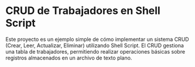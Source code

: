 # CRUD de Trabajadores en Shell Script
Este proyecto es un ejemplo simple de cómo implementar un sistema CRUD (Crear, Leer, Actualizar, Eliminar) utilizando Shell Script. El CRUD gestiona una tabla de trabajadores, permitiendo realizar operaciones básicas sobre registros almacenados en un archivo de texto plano.
